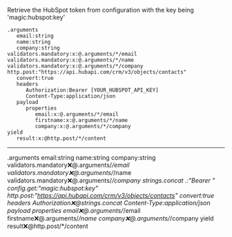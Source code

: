 Retrieve the HubSpot token from configuration with the key being 'magic:hubspot:key'

```hyperlambda
.arguments
   email:string
   name:string
   company:string
validators.mandatory:x:@.arguments/*/email
validators.mandatory:x:@.arguments/*/name
validators.mandatory:x:@.arguments/*/company
http.post:"https://api.hubapi.com/crm/v3/objects/contacts"
   convert:true
   headers
      Authorization:Bearer [YOUR_HUBSPOT_API_KEY]
      Content-Type:application/json
   payload
      properties
         email:x:@.arguments/*/email
         firstname:x:@.arguments/*/name
         company:x:@.arguments/*/company
yield
   result:x:@http.post/*/content
```
---
.arguments
   email:string
   name:string
   company:string
validators.mandatory:x:@.arguments/*/email
validators.mandatory:x:@.arguments/*/name
validators.mandatory:x:@.arguments/*/company
strings.concat
   .:"Bearer "
   config.get:"magic:hubspot:key"
http.post:"https://api.hubapi.com/crm/v3/objects/contacts"
   convert:true
   headers
      Authorization:x:@strings.concat
      Content-Type:application/json
   payload
      properties
         email:x:@.arguments/*/email
         firstname:x:@.arguments/*/name
         company:x:@.arguments/*/company
yield
   result:x:@http.post/*/content
